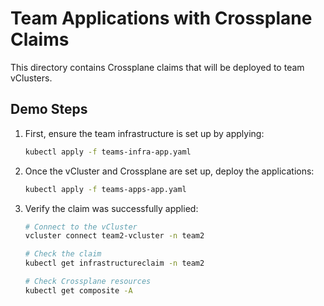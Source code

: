 # Team Applications with Crossplane Claims

This directory contains Crossplane claims that will be deployed to team vClusters.

## Demo Steps

1. First, ensure the team infrastructure is set up by applying:
   ```bash
   kubectl apply -f teams-infra-app.yaml
   ```

2. Once the vCluster and Crossplane are set up, deploy the applications:
   ```bash
   kubectl apply -f teams-apps-app.yaml
   ```

3. Verify the claim was successfully applied:
   ```bash
   # Connect to the vCluster
   vcluster connect team2-vcluster -n team2
   
   # Check the claim
   kubectl get infrastructureclaim -n team2
   
   # Check Crossplane resources
   kubectl get composite -A
   ```